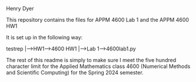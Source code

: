 Henry Dyer


This repository contains the files for APPM 4600 Lab 1 and the APPM 4600 HW1

It is set up in the following way:

testrep
   |-->HW1-->4600 HW1
   |-->Lab 1-->4600lab1.py

The rest of this readme is simply to make sure I meet the five hundred character limit for the Applied Mathematics class 
4600 (Numerical Methods and Scientific Computing) for the Spring 2024 semester.

